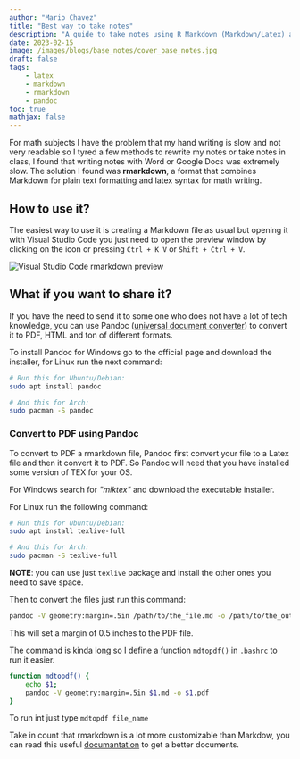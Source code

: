 ```yaml
---
author: "Mario Chavez"
title: "Best way to take notes"
description: "A guide to take notes using R Markdown (Markdown/Latex) and Pandoc"
date: 2023-02-15
image: /images/blogs/base_notes/cover_base_notes.jpg
draft: false
tags:
    - latex
    - markdown
    - rmarkdown
    - pandoc
toc: true
mathjax: false
---
```


For math subjects I have the problem that my hand writing is slow and not very readable so I tyred a few methods to rewrite my notes or take notes in class, I found that writing notes with Word or Google Docs was extremely slow. The solution I found was **rmarkdown**, a format that combines Markdown for plain text formatting and latex syntax for math writing.

## How to use it?

The easiest way to use it is creating a Markdown file as usual but opening it with Visual Studio Code you just need to open the preview window by clicking on the icon or pressing `Ctrl + K V` or `Shift + Ctrl + V`.

![Visual Studio Code rmarkdown preview](/images/blogs/base_notes/vscode_preview.png)

## What if you want to share it?

If you have the need to send it to some one who does not have a lot of tech knowledge, you can use Pandoc ([universal document converter](https://pandoc.org/MANUAL.html)) to convert it to PDF, HTML and ton of different formats.

To install Pandoc for Windows go to the official page and download the installer, for Linux run the next command:

```bash
# Run this for Ubuntu/Debian:
sudo apt install pandoc

# And this for Arch:
sudo pacman -S pandoc
```

### Convert to PDF using Pandoc

To convert to PDF a rmarkdown file, Pandoc first convert your file to a Latex file
and then it convert it to PDF. So Pandoc will need that you have installed some version of TEX for your OS.

For Windows search for  *"miktex"* and download the executable installer.

For Linux run the following command:

```bash
# Run this for Ubuntu/Debian:
sudo apt install texlive-full 

# And this for Arch:
sudo pacman -S texlive-full
```

**NOTE**: you can use just `texlive` package and install the other ones you need to save space.

Then to convert the files just run this command:

```bash
pandoc -V geometry:margin=.5in /path/to/the_file.md -o /path/to/the_output_file.pdf
```

This will set a margin of 0.5 inches to the PDF file.

The command is kinda long so I define a function `mdtopdf()` in `.bashrc` to run it easier.

```bash
function mdtopdf() {
    echo $1;
    pandoc -V geometry:margin=.5in $1.md -o $1.pdf
}
```

To run int just type `mdtopdf file_name`

Take in count that rmarkdown is a lot more customizable than Markdow, you can read this useful [documantation](https://bookdown.org/yihui/rmarkdown-cookbook/) to get a better documents.
